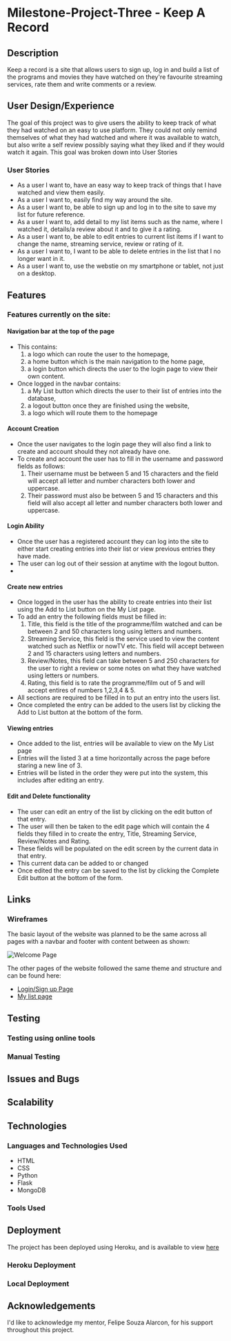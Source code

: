 # Milestone-Project-Three - Keep A Record

## Description

Keep a record is a site that allows users to sign up, log in and build a list of the programs and movies they have watched on they're favourite streaming services, rate them and write comments or a review.

## User Design/Experience

The goal of this project was to give users the ability to keep track of what they had watched on an easy to use platform. They could not only remind themselves of what they had watched and where it was available to watch, but also write a self review possibly saying what they liked and if they would watch it again. 
This goal was broken down into User Stories

### User Stories

- As a user I want to, have an easy way to keep track of things that I have watched and view them easily.
- As a user I want to, easily find my way around the site.
- As a user I want to, be able to sign up and log in to the site to save my list for future reference.
- As a user I want to, add detail to my list items such as the name, where I watched it, details/a review about it and to give it a rating.
- As a user I want to, be able to edit entries to current list items if I want to change the name, streaming service, review or rating of it.
- As a user I want to, I want to be able to delete entries in the list that I no longer want in it.
- As a user I want to, use the webstie on my smartphone or tablet, not just on a desktop.

## Features

### Features currently on the site:

#### Navigation bar at the top of the page

- This contains:
  1. a logo which can route the user to the homepage,
  2. a home button which is the main navigation to the home page,
  3. a login button which directs the user to the login page to view their own content.
- Once logged in the navbar contains:
  1. a My List button which directs the user to their list of entries into the database,
  2. a logout button once they are finished using the website,
  3. a logo which will route them to the homepage
  
#### Account Creation

- Once the user navigates to the login page they will also find a link to create and account should they not already have one.
- To create and account the user has to fill in the username and password fields as follows:
  1. Their username must be between 5 and 15 characters and the field will accept all letter and number characters both lower and uppercase.
  2. Their password must also be between 5 and 15 characters and this field will also accept all letter and number characters both lower and uppercase.
  
#### Login Ability

- Once the user has a registered account they can log into the site to either start creating entries into their list or view previous entries they have made.
- The user can log out of their session at anytime with the logout button.
- 

#### Create new entries

- Once logged in the user has the ability to create entries into their list using the Add to List button on the My List page.
- To add an entry the following fields must be filled in:
  1. Title, this field is the title of the programme/film watched and can be between 2 and 50 characters long using letters and numbers.
  2. Streaming Service, this field is the service used to view the content watched such as Netflix or nowTV etc. This field will accept between 2 and 15 characters using letters and numbers.
  3. Review/Notes, this field can take between 5 and 250 characters for the user to right a review or some notes on what they have watched using letters or numbers.
  4. Rating, this field is to rate the programme/film out of 5 and will accept entires of numbers 1,2,3,4 & 5.
- All sections are required to be filled in to put an entry into the users list.
- Once completed the entry can be added to the users list by clicking the Add to List button at the bottom of the form.

#### Viewing entries

- Once added to the list, entries will be available to view on the My List page
- Entries will the listed 3 at a time horizontally across the page before staring a new line of 3.
- Entries will be listed in the order they were put into the system, this includes after editing an entry.

#### Edit and Delete functionality

- The user can edit an entry of the list by clicking on the edit button of that entry.
- The user will then be taken to the edit page which will contain the 4 fields they filled in to create the entry, Title, Streaming Service, Review/Notes and Rating.
- These fields will be populated on the edit screen by the current data in that entry.
- This current data can be added to or changed
- Once edited the entry can be saved to the list by clicking the Complete Edit button at the bottom of the form.



## Links

### Wireframes

The basic layout of the website was planned to be the same across all pages with a navbar and footer with content between as shown:

![Welcome Page](https://github.com/ShaunWard/Milestone-Project-Three/blob/master/static/img/Welcome%20Page.png?raw=true)

The other pages of the website followed the same theme and structure and can be found here:
- [Login/Sign up Page](https://github.com/ShaunWard/Milestone-Project-Three/blob/master/static/img/Login%20Page.png?raw=true)
- [My list page](https://github.com/ShaunWard/Milestone-Project-Three/blob/master/static/img/My%20List%20Page.png?raw=true)

## Testing

### Testing using online tools

### Manual Testing

## Issues and Bugs

## Scalability

## Technologies

### Languages and Technologies Used

- HTML
- CSS
- Python
- Flask
- MongoDB

### Tools Used

## Deployment

The project has been deployed using Heroku, and is available to view [here](https://milestone-project-three-shaun.herokuapp.com/)

### Heroku Deployment

### Local Deployment

## Acknowledgements

I'd like to acknowledge my mentor, Felipe Souza Alarcon, for his support throughout this project.
